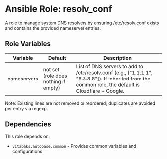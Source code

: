 # Ansible Role: resolv_conf

A role to manage system DNS resolvers by ensuring /etc/resolv.conf exists and contains the provided nameserver entries.

## Role Variables

| Variable     | Default | Description |
|--------------|---------|-------------|
| nameservers  | not set (role does nothing if empty) | List of DNS servers to add to /etc/resolv.conf (e.g., ["1.1.1.1", "8.8.8.8"]). If inherited from the common role, the default is Cloudflare + Google. |

Note: Existing lines are not removed or reordered; duplicates are avoided per entry via regexp.

## Dependencies

This role depends on:
- `vitabaks.autobase.common` - Provides common variables and configurations
